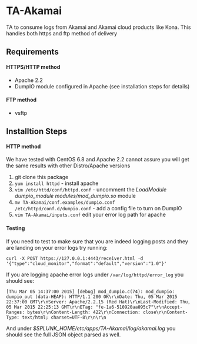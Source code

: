 TA-Akamai
=========

TA to consume logs from Akamai and Akamai cloud products like Kona. This handles both https and ftp method of delivery

## Requirements 

#### HTTPS/HTTP  method
* Apache 2.2 
* DumpIO module configured in Apache (see installation steps for details)

#### FTP method
* vsftp

## Installtion Steps
#### HTTP method
We have tested with CentOS 6.8 and Apache 2.2 cannot assure you will get the same results with other Distro/Apache versions

1. git clone this package
2. `yum install httpd` - install apache 
3. `vim /etc/httd/conf/httpd.conf` - uncomment the *LoadModule dumpio_module modules/mod_dumpio.so* module
4. `mv TA-Akamai/conf.examples/dumpio.conf /etc/httpd/conf.d/dumpio.conf` - add a config file to turn on DumpIO
5. `vim TA-Akamai/inputs.conf` edit your error log path for apache

#### Testing
If you need to test to make sure that you are indeed logging posts and they are landing on your error logs try running:

`curl -X POST https://127.0.0.1:4443/receiver.html -d '{"type":"cloud_monitor","format":"default","version":"1.0"}'`

If you are logging apache error logs under `/var/log/httpd/error_log` you should see: 

`[Thu Mar 05 14:37:00 2015] [debug] mod_dumpio.c(74): mod_dumpio:  dumpio_out (data-HEAP): HTTP/1.1 200 OK\r\nDate: Thu, 05 Mar 2015 22:37:00 GMT\r\nServer: Apache/2.2.15 (Red Hat)\r\nLast-Modified: Thu, 05 Mar 2015 22:25:13 GMT\r\nETag: "fe-1a6-510920aa095c7"\r\nAccept-Ranges: bytes\r\nContent-Length: 422\r\nConnection: close\r\nContent-Type: text/html; charset=UTF-8\r\n\r\n`

And under *$SPLUNK_HOME/etc/apps/TA-Akamai/log/akamai.log* you should see the full JSON object parsed as well. 
 

